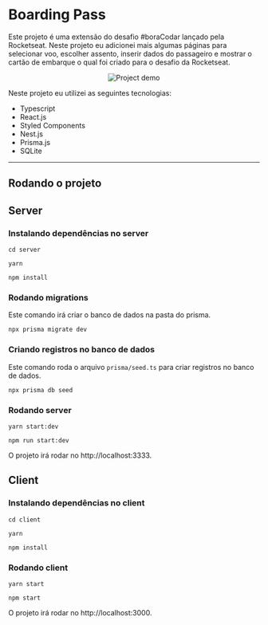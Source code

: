 # Boarding Pass

Este projeto é uma extensão do desafio #boraCodar lançado pela Rocketseat. Neste projeto eu adicionei mais algumas páginas para selecionar voo, escolher assento, inserir dados do passageiro e mostrar o cartão de embarque o qual foi criado para o desafio da Rocketseat.

<div align="center">
    <img src="http://i.imgur.com/RrLI5eph.gif" alt="Project demo"/>
</div>

Neste projeto eu utilizei as seguintes tecnologias:

- Typescript
- React.js
- Styled Components
- Nest.js
- Prisma.js
- SQLite

---

## Rodando o projeto

## Server

### Instalando dependências no server

```
cd server
```

```
yarn
```

```
npm install
```

### Rodando migrations

Este comando irá criar o banco de dados na pasta do prisma.

```
npx prisma migrate dev
```

### Criando registros no banco de dados

Este comando roda o arquivo `prisma/seed.ts` para criar registros no banco de dados.

```
npx prisma db seed
```

### Rodando server

```
yarn start:dev
```

```
npm run start:dev
```

O projeto irá rodar no http://localhost:3333.

## Client

### Instalando dependências no client

```
cd client
```

```
yarn
```

```
npm install
```

### Rodando client

```
yarn start
```

```
npm start
```

O projeto irá rodar no http://localhost:3000.

